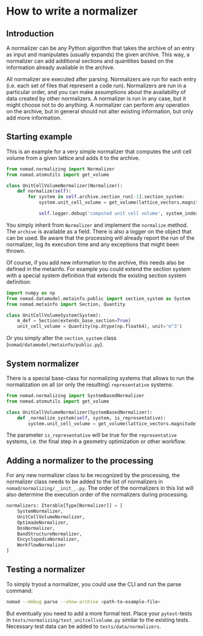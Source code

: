 # How to write a normalizer

## Introduction

A normalizer can be any Python algorithm that takes the archive of an entry as input
and manipulates (usually expands) the given archive. This way, a normalizer can add
additional sections and quantities based on the information already available in the archive.

All normalizer are executed after parsing. Normalizers are run for each entry (i.e. each
set of files that represent a code run). Normalizers are run in a particular order, and
you can make assumptions about the availability of data created by other normalizers.
A normalizer is run in any case, but it might choose not to do anything. A normalizer
can perform any operation on the archive, but in general should not alter existing information,
but only add more information.


## Starting example

This is an example for a very simple normalizer that computes the unit cell volume from
a given lattice and adds it to the archive.

```python
from nomad.normalizing import Normalizer
from nomad.atomutils import get_volume

class UnitCellVolumeNormalizer(Normalizer):
    def normalize(self):
        for system in self.archive.section_run[-1].section_system:
            system.unit_cell_volume = get_volume(lattice_vectors.magnitude)

            self.logger.debug('computed unit cell volume', system_index=system.m_parent_index)
```

You simply inherit from `Normalizer` and implement the `normalize` method. The
`archive` is available as a field. There is also a logger on the object that can be used.
Be aware that the processing will already report the run of the normalizer, log its execution
time and any exceptions that might been thrown.


Of course, if you add new information to the archive, this needs also be defined in the
metainfo. For example you could extend the section system with a special system definition
that extends the existing section system definition:


```python
import numpy as np
from nomad.datamodel.metainfo.public import section_system as System
from nomad.metainfo import Section, Quantity

class UnitCellVolumeSystem(System):
    m_def = Section(extends_base_section=True)
    unit_cell_volume = Quantity(np.dtype(np.float64), unit='m^3')
```

Or you simply alter the `section_system` class (`nomad/datamodel/metainfo/public.py`).


## System normalizer

There is a special base-class for normalizing systems that allows to run the normalization
on all (or only the resulting) `representative` systems:


```python
from nomad.normalizing import SystemBasedNormalizer
from nomad.atomutils import get_volume

class UnitCellVolumeNormalizer(SystemBasedNormalizer):
    def _normalize_system(self, system, is_representative):
        system.unit_cell_volume = get_volume(lattice_vectors.magnitude)
```

The parameter `is_representative` will be true for the `representative` systems, i.e.
the final step in a geometry optimization or other workflow.


## Adding a normalizer to the processing

For any new normalizer class to be recognized by the processing, the normalizer class
needs to be added to the list of normalizers in `nomad/normalizing/__init__.py`.
The order of the normalizers in this list will also determine the execution order of
the normalizers during processing.

```python
normalizers: Iterable[Type[Normalizer]] = [
    SystemNormalizer,
    UnitCellVolumeNormalizer,
    OptimadeNormalizer,
    DosNormalizer,
    BandStructureNormalizer,
    EncyclopediaNormalizer,
    WorkflowNormalizer
]
```


## Testing a normalizer

To simply tryout a normalizer, you could use the CLI and run the parse command:

```sh
nomad --debug parse --show-archive <path-to-example-file>
```


But eventually you need to add a more formal test. Place your `pytest`-tests in
`tests/normalizing/test_unitcellvolume.py` similar to the existing tests. Necessary
test data can be added to `tests/data/normalizers`.
